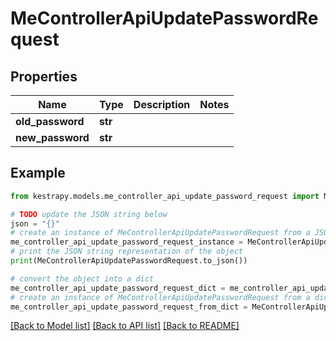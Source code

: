 # MeControllerApiUpdatePasswordRequest


## Properties

Name | Type | Description | Notes
------------ | ------------- | ------------- | -------------
**old_password** | **str** |  | 
**new_password** | **str** |  | 

## Example

```python
from kestrapy.models.me_controller_api_update_password_request import MeControllerApiUpdatePasswordRequest

# TODO update the JSON string below
json = "{}"
# create an instance of MeControllerApiUpdatePasswordRequest from a JSON string
me_controller_api_update_password_request_instance = MeControllerApiUpdatePasswordRequest.from_json(json)
# print the JSON string representation of the object
print(MeControllerApiUpdatePasswordRequest.to_json())

# convert the object into a dict
me_controller_api_update_password_request_dict = me_controller_api_update_password_request_instance.to_dict()
# create an instance of MeControllerApiUpdatePasswordRequest from a dict
me_controller_api_update_password_request_from_dict = MeControllerApiUpdatePasswordRequest.from_dict(me_controller_api_update_password_request_dict)
```
[[Back to Model list]](../README.md#documentation-for-models) [[Back to API list]](../README.md#documentation-for-api-endpoints) [[Back to README]](../README.md)


